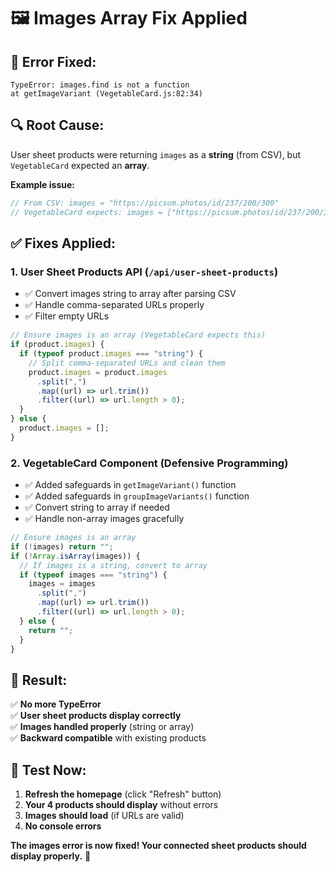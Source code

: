 # 🖼️ Images Array Fix Applied

## 🐛 **Error Fixed:**

```
TypeError: images.find is not a function
at getImageVariant (VegetableCard.js:82:34)
```

## 🔍 **Root Cause:**

User sheet products were returning `images` as a **string** (from CSV), but `VegetableCard` expected an **array**.

**Example issue:**

```javascript
// From CSV: images = "https://picsum.photos/id/237/200/300"
// VegetableCard expects: images = ["https://picsum.photos/id/237/200/300"]
```

## ✅ **Fixes Applied:**

### **1. User Sheet Products API (`/api/user-sheet-products`)**

- ✅ Convert images string to array after parsing CSV
- ✅ Handle comma-separated URLs properly
- ✅ Filter empty URLs

```javascript
// Ensure images is an array (VegetableCard expects this)
if (product.images) {
  if (typeof product.images === "string") {
    // Split comma-separated URLs and clean them
    product.images = product.images
      .split(",")
      .map((url) => url.trim())
      .filter((url) => url.length > 0);
  }
} else {
  product.images = [];
}
```

### **2. VegetableCard Component (Defensive Programming)**

- ✅ Added safeguards in `getImageVariant()` function
- ✅ Added safeguards in `groupImageVariants()` function
- ✅ Convert string to array if needed
- ✅ Handle non-array images gracefully

```javascript
// Ensure images is an array
if (!images) return "";
if (!Array.isArray(images)) {
  // If images is a string, convert to array
  if (typeof images === "string") {
    images = images
      .split(",")
      .map((url) => url.trim())
      .filter((url) => url.length > 0);
  } else {
    return "";
  }
}
```

## 🎯 **Result:**

✅ **No more TypeError**  
✅ **User sheet products display correctly**  
✅ **Images handled properly** (string or array)  
✅ **Backward compatible** with existing products

## 🧪 **Test Now:**

1. **Refresh the homepage** (click "Refresh" button)
2. **Your 4 products should display** without errors
3. **Images should load** (if URLs are valid)
4. **No console errors**

**The images error is now fixed! Your connected sheet products should display properly.** 🎉
